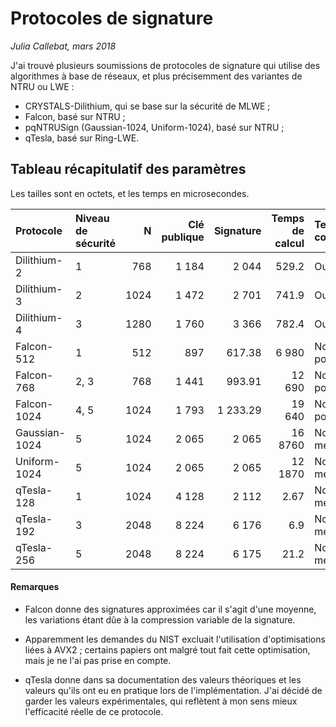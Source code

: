 # Protocoles de signature 

*Julia Callebat, mars 2018*



J'ai trouvé plusieurs soumissions de protocoles de signature qui utilise des algorithmes à base de réseaux, et plus précisemment des variantes de NTRU ou LWE :

* CRYSTALS-Dilithium, qui se base sur la sécurité de MLWE ;
* Falcon, basé sur NTRU ;
* pqNTRUSign (Gaussian-1024, Uniform-1024), basé sur NTRU ;
* qTesla, basé sur Ring-LWE.

## Tableau récapitulatif des paramètres 

Les tailles sont en octets, et les temps en microsecondes.

| Protocole     | Niveau de sécurité	| N 	| Clé publique	| Signature	| Temps de calcul	| Temps constant	|
|:-----------   |:------------------	| ---:	| ------------: | ---------:    | ---------------:  	|:--------------        |
| Dilithium-2	| 1		 	| 768	| 1 184         | 2 044      	| 529.2             	| Oui			|
| Dilithium-3   | 2			| 1024  | 1 472         | 2 701      	| 741.9             	| Oui			|
| Dilithium-4   | 3			| 1280  | 1 760         | 3 366      	| 782.4             	| Oui			|
| Falcon-512    | 1			| 512   | 897           | 617.38    	| 6 980              	| Non, mais possible	|
| Falcon-768    | 2, 3			| 768   | 1 441         | 993.91    	| 12 690		| Non, mais possible	|
| Falcon-1024   | 4, 5			| 1024  | 1 793         | 1 233.29   	| 19 640		| Non, mais possible	|
| Gaussian-1024 | 5 			| 1024	| 2 065		| 2 065		| 16 8760		| Non mentionnée	|
| Uniform-1024	| 5			| 1024	| 2 065		| 2 065		| 12 1870		| Non mentionnée	|
| qTesla-128    | 1			| 1024  | 4 128         | 2 112		| 2.67              	| Non mentionnée	|
| qTesla-192    | 3			| 2048  | 8 224         | 6 176		| 6.9               	| Non mentionnée	|
| qTesla-256    | 5			| 2048  | 8 224         | 6 175		| 21.2              	| Non mentionnée	|


#### Remarques

* Falcon donne des signatures approximées car il s'agit d'une moyenne, les variations étant dûe à la compression variable de la signature.

* Apparemment les demandes du NIST excluait l'utilisation d'optimisations liées à AVX2 ; certains papiers ont malgré tout fait cette optimisation, mais je
  ne l'ai pas prise en compte.

* qTesla donne dans sa documentation des valeurs théoriques et les valeurs qu'ils ont eu en pratique lors de l'implémentation. J'ai décidé de garder les
  valeurs expérimentales, qui reflètent à mon sens mieux l'efficacité réelle de ce protocole.
